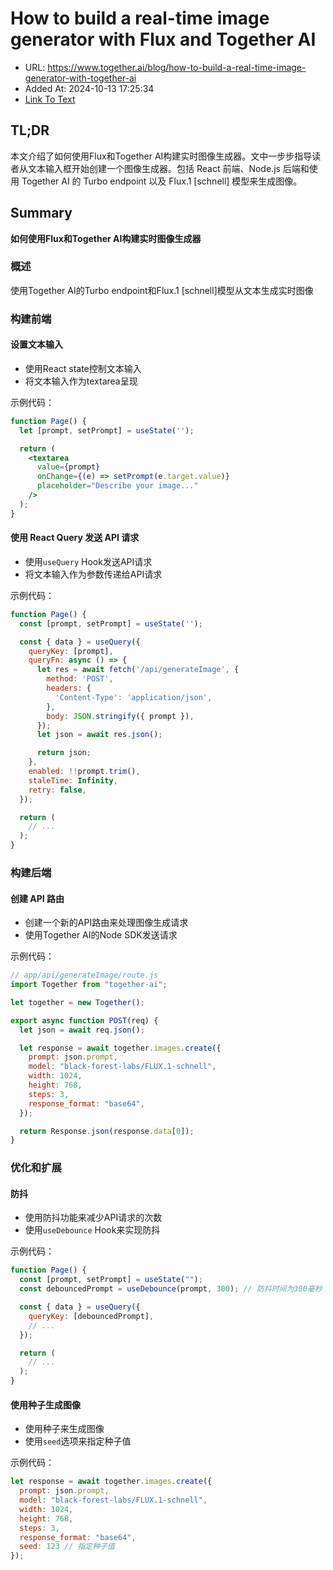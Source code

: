 # How to build a real-time image generator with Flux and Together AI
- URL: https://www.together.ai/blog/how-to-build-a-real-time-image-generator-with-together-ai
- Added At: 2024-10-13 17:25:34
- [Link To Text](2024-10-13-how-to-build-a-real-time-image-generator-with-flux-and-together-ai_raw.md)

## TL;DR
本文介绍了如何使用Flux和Together AI构建实时图像生成器。文中一步步指导读者从文本输入框开始创建一个图像生成器。包括 React 前端、Node.js 后端和使用 Together AI 的 Turbo endpoint 以及 Flux.1 [schnell] 模型来生成图像。

## Summary
**如何使用Flux和Together AI构建实时图像生成器**

### **概述**
使用Together AI的Turbo endpoint和Flux.1 [schnell]模型从文本生成实时图像

### **构建前端**

#### **设置文本输入**

*   使用React state控制文本输入
*   将文本输入作为textarea呈现

示例代码：
```jsx
function Page() {
  let [prompt, setPrompt] = useState('');

  return (
    <textarea
      value={prompt}
      onChange={(e) => setPrompt(e.target.value)}
      placeholder="Describe your image..."
    />
  );
}
```

#### **使用 React Query 发送 API 请求**

*   使用`useQuery` Hook发送API请求
*   将文本输入作为参数传递给API请求

示例代码：
```jsx
function Page() {
  const [prompt, setPrompt] = useState('');

  const { data } = useQuery({
    queryKey: [prompt],
    queryFn: async () => {
      let res = await fetch('/api/generateImage', {
        method: 'POST',
        headers: {
          'Content-Type': 'application/json',
        },
        body: JSON.stringify({ prompt }),
      });
      let json = await res.json();

      return json;
    },
    enabled: !!prompt.trim(),
    staleTime: Infinity,
    retry: false,
  });

  return (
    // ...
  );
}
```

### **构建后端**

#### **创建 API 路由**

*   创建一个新的API路由来处理图像生成请求
*   使用Together AI的Node SDK发送请求

示例代码：
```javascript
// app/api/generateImage/route.js
import Together from "together-ai";

let together = new Together();

export async function POST(req) {
  let json = await req.json();

  let response = await together.images.create({
    prompt: json.prompt,
    model: "black-forest-labs/FLUX.1-schnell",
    width: 1024,
    height: 768,
    steps: 3,
    response_format: "base64",
  });

  return Response.json(response.data[0]);
}
```

### **优化和扩展**

#### **防抖**

*   使用防抖功能来减少API请求的次数
*   使用`useDebounce` Hook来实现防抖

示例代码：
```jsx
function Page() {
  const [prompt, setPrompt] = useState("");
  const debouncedPrompt = useDebounce(prompt, 300); // 防抖时间为300毫秒

  const { data } = useQuery({
    queryKey: [debouncedPrompt],
    // ...
  });

  return (
    // ...
  );
}
```

#### **使用种子生成图像**

*   使用种子来生成图像
*   使用`seed`选项来指定种子值

示例代码：
```javascript
let response = await together.images.create({
  prompt: json.prompt,
  model: "black-forest-labs/FLUX.1-schnell",
  width: 1024,
  height: 768,
  steps: 3,
  response_format: "base64",
  seed: 123 // 指定种子值
});
```
